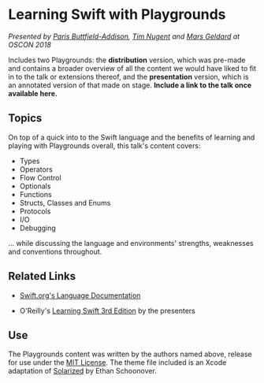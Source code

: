 # Learning Swift with Playgrounds
*Presented by [Paris Buttfield-Addison](https://github.com/parisba), [Tim Nugent](https://github.com/McJones) and [Mars Geldard](https://github.com/TheMartianLife) at OSCON 2018*

Includes two Playgrounds: the **distribution** version, which was pre-made and contains a broader overview of all the content we would have liked to fit in to the talk or extensions thereof, and the **presentation** version, which is an annotated version of that made on stage. **Include a link to the talk once available here.**

## Topics
On top of a quick into to the Swift language and the benefits of learning and playing with Playgrounds overall, this talk's content covers:
* Types
* Operators
* Flow Control
* Optionals
* Functions
* Structs, Classes and Enums
* Protocols
* I/O
* Debugging

... while discussing the language and environments' strengths, weaknesses and conventions throughout.

## Related Links
 * [Swift.org's Language Documentation](https://docs.swift.org)

 * O'Reilly's [Learning Swift 3rd Edition](http://shop.oreilly.com/product/0636920083566.do) by the presenters

## Use
The Playgrounds content was written by the authors named above, release for use under the [MIT License](https://opensource.org/licenses/MIT). The theme file included is an Xcode adaptation of [Solarized](http://ethanschoonover.com/solarized) by Ethan Schoonover.
